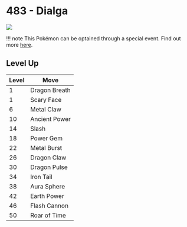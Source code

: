 # 483 - Dialga
![][483]

!!! note
    This Pokémon can be optained through a special event. Find out more [here](../../special_events/#dialga).

## Level Up

Level | Move
---   | ---
  1   | Dragon Breath
  1   | Scary Face
  6   | Metal Claw
 10   | Ancient Power
 14   | Slash
 18   | Power Gem
 22   | Metal Burst
 26   | Dragon Claw
 30   | Dragon Pulse
 34   | Iron Tail
 38   | Aura Sphere
 42   | Earth Power
 46   | Flash Cannon
 50   | Roar of Time



[483]: ../img/pokemon/483.png
